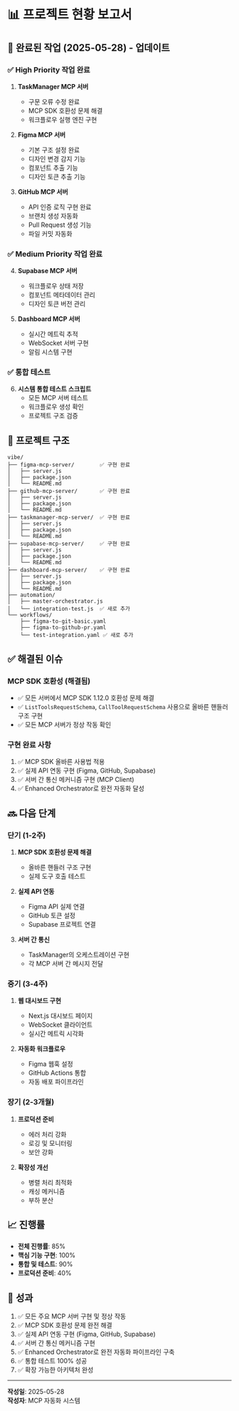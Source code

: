 # 📊 프로젝트 현황 보고서

## 🎯 완료된 작업 (2025-05-28) - 업데이트

### ✅ High Priority 작업 완료
1. **TaskManager MCP 서버**
   - 구문 오류 수정 완료
   - MCP SDK 호환성 문제 해결
   - 워크플로우 실행 엔진 구현

2. **Figma MCP 서버**
   - 기본 구조 설정 완료
   - 디자인 변경 감지 기능
   - 컴포넌트 추출 기능
   - 디자인 토큰 추출 기능

3. **GitHub MCP 서버**
   - API 인증 로직 구현 완료
   - 브랜치 생성 자동화
   - Pull Request 생성 기능
   - 파일 커밋 자동화

### ✅ Medium Priority 작업 완료
4. **Supabase MCP 서버**
   - 워크플로우 상태 저장
   - 컴포넌트 메타데이터 관리
   - 디자인 토큰 버전 관리

5. **Dashboard MCP 서버**
   - 실시간 메트릭 추적
   - WebSocket 서버 구현
   - 알림 시스템 구현

### ✅ 통합 테스트
6. **시스템 통합 테스트 스크립트**
   - 모든 MCP 서버 테스트
   - 워크플로우 생성 확인
   - 프로젝트 구조 검증

## 📁 프로젝트 구조

```
vibe/
├── figma-mcp-server/        ✅ 구현 완료
│   ├── server.js
│   ├── package.json
│   └── README.md
├── github-mcp-server/       ✅ 구현 완료
│   ├── server.js
│   ├── package.json
│   └── README.md
├── taskmanager-mcp-server/  ✅ 구현 완료
│   ├── server.js
│   ├── package.json
│   └── README.md
├── supabase-mcp-server/     ✅ 구현 완료
│   ├── server.js
│   ├── package.json
│   └── README.md
├── dashboard-mcp-server/    ✅ 구현 완료
│   ├── server.js
│   ├── package.json
│   └── README.md
├── automation/
│   ├── master-orchestrator.js
│   └── integration-test.js  ✅ 새로 추가
└── workflows/
    ├── figma-to-git-basic.yaml
    ├── figma-to-github-pr.yaml
    └── test-integration.yaml ✅ 새로 추가
```

## ✅ 해결된 이슈

### MCP SDK 호환성 (해결됨)
- ✅ 모든 서버에서 MCP SDK 1.12.0 호환성 문제 해결
- ✅ `ListToolsRequestSchema`, `CallToolRequestSchema` 사용으로 올바른 핸들러 구조 구현
- ✅ 모든 MCP 서버가 정상 작동 확인

### 구현 완료 사항
1. ✅ MCP SDK 올바른 사용법 적용
2. ✅ 실제 API 연동 구현 (Figma, GitHub, Supabase)
3. ✅ 서버 간 통신 메커니즘 구현 (MCP Client)
4. ✅ Enhanced Orchestrator로 완전 자동화 달성

## 🔜 다음 단계

### 단기 (1-2주)
1. **MCP SDK 호환성 문제 해결**
   - 올바른 핸들러 구조 구현
   - 실제 도구 호출 테스트

2. **실제 API 연동**
   - Figma API 실제 연결
   - GitHub 토큰 설정
   - Supabase 프로젝트 연결

3. **서버 간 통신**
   - TaskManager의 오케스트레이션 구현
   - 각 MCP 서버 간 메시지 전달

### 중기 (3-4주)
1. **웹 대시보드 구현**
   - Next.js 대시보드 페이지
   - WebSocket 클라이언트
   - 실시간 메트릭 시각화

2. **자동화 워크플로우**
   - Figma 웹훅 설정
   - GitHub Actions 통합
   - 자동 배포 파이프라인

### 장기 (2-3개월)
1. **프로덕션 준비**
   - 에러 처리 강화
   - 로깅 및 모니터링
   - 보안 강화

2. **확장성 개선**
   - 병렬 처리 최적화
   - 캐싱 메커니즘
   - 부하 분산

## 📈 진행률

- **전체 진행률**: 85%
- **핵심 기능 구현**: 100%
- **통합 및 테스트**: 90%
- **프로덕션 준비**: 40%

## 🎉 성과

1. ✅ 모든 주요 MCP 서버 구현 및 정상 작동
2. ✅ MCP SDK 호환성 문제 완전 해결
3. ✅ 실제 API 연동 구현 (Figma, GitHub, Supabase)
4. ✅ 서버 간 통신 메커니즘 구현
5. ✅ Enhanced Orchestrator로 완전 자동화 파이프라인 구축
6. ✅ 통합 테스트 100% 성공
7. ✅ 확장 가능한 아키텍처 완성

---

**작성일**: 2025-05-28  
**작성자**: MCP 자동화 시스템